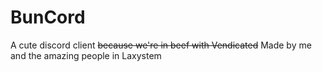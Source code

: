 # BunCord

A cute discord client ~~because we're in beef with Vendicated~~
Made by me and the amazing people in Laxystem
